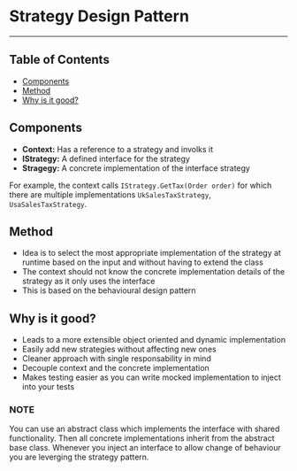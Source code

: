 # Strategy Design Pattern

- - - -

## Table of Contents

* [Components](https://github.com/Sam-Ballantyne/DevNotes/blob/main/Programming/DesignPatterns/StrategyDesignPattern.md#components)
* [Method](https://github.com/Sam-Ballantyne/DevNotes/blob/main/Programming/DesignPatterns/StrategyDesignPattern.md#method)
* [Why is it good?](https://github.com/Sam-Ballantyne/DevNotes/blob/main/Programming/DesignPatterns/StrategyDesignPattern.md#why-is-it-good)

## Components

* __Context:__ Has a reference to a strategy and involks it
* __IStrategy:__ A defined interface for the strategy
* __Stragegy:__ A concrete implementation of the interface strategy

For example, the context calls `IStrategy.GetTax(Order order)` for which there are multiple implementations `UkSalesTaxStrategy`, `UsaSalesTaxStrategy`.

## Method

* Idea is to select the most appropriate implementation of the strategy at runtime based on the input and without having to extend the class
* The context should not know the concrete implementation details of the strategy as it only uses the interface
* This is based on the behavioural design pattern

## Why is it good?

* Leads to a more extensible object oriented and dynamic implementation
* Easily add new strategies without affecting new ones
* Cleaner approach with single responsability in mind
* Decouple context and the concrete implementation
* Makes testing easier as you can write mocked implementation to inject into your tests

### NOTE

You can use an abstract class which implements the interface with shared functionality. Then all concrete implementations inherit from the abstract base class.
Whenever you inject an interface to allow change of behaviour you are leverging the strategy pattern.
